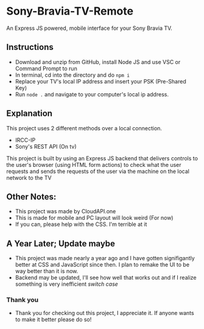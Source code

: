# Sony-Bravia-TV-Remote
An Express JS powered, mobile interface for your Sony Bravia TV. 

## Instructions
- Download and unzip from GitHub, install Node JS and use VSC or Command Prompt to run
- In terminal, cd into the directory and do `npm i`
- Replace your TV's local IP address and insert your PSK (Pre-Shared Key)
- Run `node .` and navigate to your computer's local ip address.

## Explanation
This project uses 2 different methods over a local connection. 
- IRCC-IP 
- Sony's REST API (On tv)

This project is built by using an Express JS backend that delivers controls to the user's browser (using HTML form actions) to check what the user requests and sends the requests of the user via the machine on the local network to the TV

## Other Notes:
- This project was made by CloudAPI.one
- This is made for mobile and PC layout will look weird (For now)
- If you can, please help with the CSS. I'm terrible at it

## A Year Later; Update maybe
- This project was made nearly a year ago and I have gotten signifigantly better at CSS and JavaScript since then. I plan to remake the UI to be way better than it is now.
- Backend may be updated, I'll see how well that works out and if I realize something is very inefficient *switch case*

### Thank you
- Thank you for checking out this project, I appreciate it. If anyone wants to make it better please do so!
